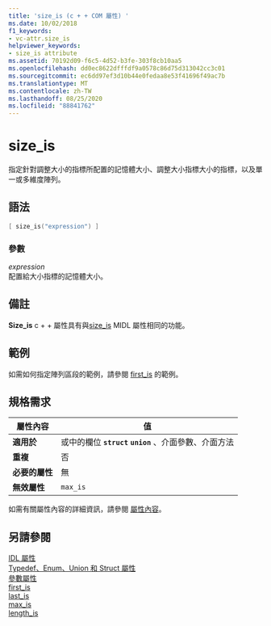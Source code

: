 ```yaml
---
title: 'size_is (c + + COM 屬性) '
ms.date: 10/02/2018
f1_keywords:
- vc-attr.size_is
helpviewer_keywords:
- size_is attribute
ms.assetid: 70192d09-f6c5-4d52-b3fe-303f8cb10aa5
ms.openlocfilehash: dd0ec8622dfffdf9a0578c86d75d313042cc3c01
ms.sourcegitcommit: ec6dd97ef3d10b44e0fedaa8e53f41696f49ac7b
ms.translationtype: MT
ms.contentlocale: zh-TW
ms.lasthandoff: 08/25/2020
ms.locfileid: "88841762"
---
```

# <a name="size_is"></a>size_is

指定針對調整大小的指標所配置的記憶體大小、調整大小指標大小的指標，以及單一或多維度陣列。

## <a name="syntax"></a>語法

```cpp
[ size_is("expression") ]
```

### <a name="parameters"></a>參數

*expression*<br/>
配置給大小指標的記憶體大小。

## <a name="remarks"></a>備註

**Size_is** c + + 屬性具有與[size_is](/windows/win32/Midl/size-is) MIDL 屬性相同的功能。

## <a name="example"></a>範例

如需如何指定陣列區段的範例，請參閱 [first_is](first-is.md) 的範例。

## <a name="requirements"></a>規格需求

| 屬性內容 | 值 |
|-|-|
|**適用於**|或中的欄位 **`struct`** **`union`** 、介面參數、介面方法|
|**重複**|否|
|**必要的屬性**|無|
|**無效屬性**|`max_is`|

如需有關屬性內容的詳細資訊，請參閱 [屬性內容](cpp-attributes-com-net.md#contexts)。

## <a name="see-also"></a>另請參閱

[IDL 屬性](idl-attributes.md)<br/>
[Typedef、Enum、Union 和 Struct 屬性](typedef-enum-union-and-struct-attributes.md)<br/>
[參數屬性](parameter-attributes.md)<br/>
[first_is](first-is.md)<br/>
[last_is](last-is.md)<br/>
[max_is](max-is.md)<br/>
[length_is](length-is.md)
